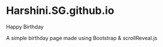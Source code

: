 # Harshini.SG.github.io
Happy Birthday

A simple birthday page made using Bootstrap & scrollReveal.js


